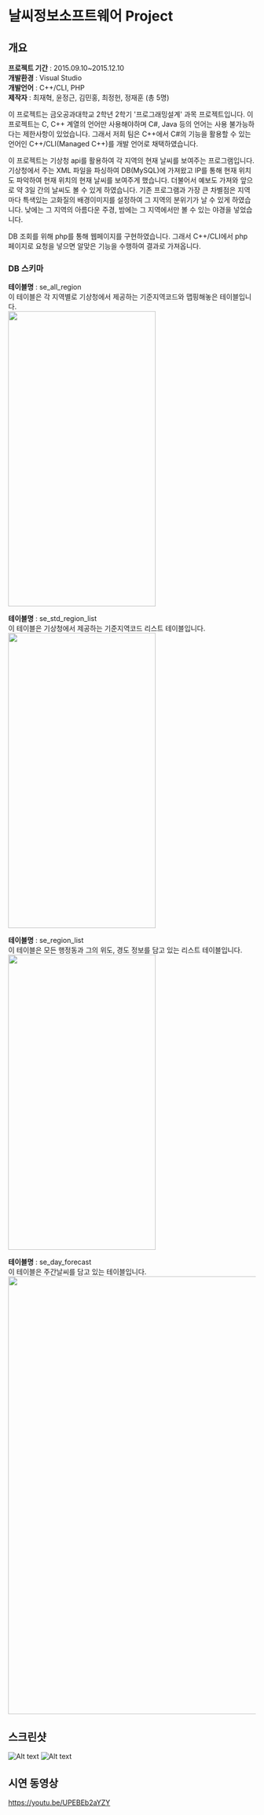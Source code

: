 # 날씨정보소프트웨어 Project
## 개요
**프로젝트 기간** : 2015.09.10~2015.12.10  
**개발환경** : Visual Studio  
**개발언어** : C++/CLI, PHP  
**제작자** : 최재혁, 윤정근, 김민홍, 최정헌, 정재훈 (총 5명)  

이 프로젝트는 금오공과대학교 2학년 2학기 '프로그래밍설계' 과목 프로젝트입니다.
이 프로젝트는 C, C++ 계열의 언어만 사용해야하며 C#, Java 등의 언어는 사용 불가능하다는 제한사항이 있었습니다.
그래서 저희 팀은 C++에서 C#의 기능을 활용할 수 있는 언어인 C++/CLI(Managed C++)를 개발 언어로 채택하였습니다.

이 프로젝트는 기상청 api를 활용하여 각 지역의 현재 날씨를 보여주는 프로그램입니다.
기상청에서 주는 XML 파일을 파싱하여 DB(MySQL)에 가져왔고 IP를 통해 현재 위치도 파악하여 현재 위치의 현재 날씨를 보여주게 했습니다.
더불어서 예보도 가져와 앞으로 약 3일 간의 날씨도 볼 수 있게 하였습니다.
기존 프로그램과 가장 큰 차별점은 지역마다 특색있는 고화질의 배경이미지를 설정하여 그 지역의 분위기가 날 수 있게 하였습니다.
낮에는 그 지역의 아름다운 주경, 밤에는 그 지역에서만 볼 수 있는 야경을 넣었습니다.

DB 조회를 위해 php를 통해 웹페이지를 구현하였습니다.
그래서 C++/CLI에서 php 페이지로 요청을 넣으면 알맞은 기능을 수행하여 결과로 가져옵니다. 

### DB 스키마
**테이블명** : se_all_region  
이 테이블은 각 지역별로 기상청에서 제공하는 기준지역코드와 맵핑해놓은 테이블입니다.  
<img src="/se_all_region%20table.PNG" width="300px" height="600px" title="" alt=""></img><br/>
  
**테이블명** : se_std_region_list  
이 테이블은 기상청에서 제공하는 기준지역코드 리스트 테이블입니다.  
<img src="/se_std_region_list%20table.PNG" width="300px" height="600px" title="" alt=""></img><br/>
  
**테이블명** : se_region_list  
이 테이블은 모든 행정동과 그의 위도, 경도 정보를 담고 있는 리스트 테이블입니다.  
<img src="/se_region_list%20table.PNG" width="300px" height="600px" title="" alt=""></img><br/>
  
**테이블명** : se_day_forecast  
이 테이블은 주간날씨를 담고 있는 테이블입니다.   
<img src="/se_day_forecast%20table.PNG" width="1300px" height="890px" title="" alt=""></img><br/>
  
## 스크린샷
![Alt text](/p1_cap1.png)
![Alt text](/p1_cap2.png)

## 시연 동영상
https://youtu.be/UPEBEb2aYZY


